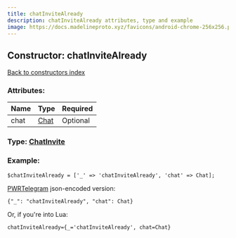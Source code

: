 ```yaml
---
title: chatInviteAlready
description: chatInviteAlready attributes, type and example
image: https://docs.madelineproto.xyz/favicons/android-chrome-256x256.png
---
```

## Constructor: chatInviteAlready  
[Back to constructors index](index.md)



### Attributes:

| Name     |    Type       | Required |
|----------|---------------|----------|
|chat|[Chat](../types/Chat.md) | Optional|



### Type: [ChatInvite](../types/ChatInvite.md)


### Example:

```
$chatInviteAlready = ['_' => 'chatInviteAlready', 'chat' => Chat];
```  

[PWRTelegram](https://pwrtelegram.xyz) json-encoded version:

```
{"_": "chatInviteAlready", "chat": Chat}
```


Or, if you're into Lua:  


```
chatInviteAlready={_='chatInviteAlready', chat=Chat}

```


